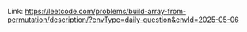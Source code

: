 Link: https://leetcode.com/problems/build-array-from-permutation/description/?envType=daily-question&envId=2025-05-06